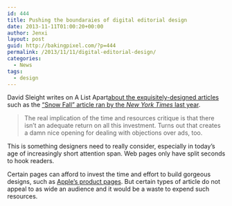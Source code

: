 ```yaml
---
id: 444
title: Pushing the boundaraies of digital editorial design
date: 2013-11-11T01:00:20+00:00
author: Jenxi
layout: post
guid: http://bakingpixel.com/?p=444
permalink: /2013/11/11/digital-editorial-design/
categories:
  - News
tags:
  - design
---
```

David Sleight writes on A List Apart[about the exquisitely-designed articles](http://alistapart.com/column/he-aint-snowfalling-hes-my-brother) such as the [“Snow Fall” article ran by the _New York Times_ last year](http://www.nytimes.com/projects/2012/snow-fall/#/?part=tunnel-creek).

> The real implication of the time and resources critique is that there isn’t an adequate return on all this investment. Turns out that creates a damn nice opening for dealing with objections over ads, too. 

This is something designers need to really consider, especially in today’s age of increasingly short attention span. Web pages only have split seconds to hook readers.

Certain pages can afford to invest the time and effort to build gorgeous designs, such as [Apple’s product pages](http://www.apple.com/ipad-air/). But certain types of article do not appeal to as wide an audience and it would be a waste to expend such resources.